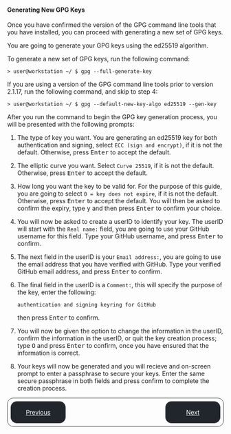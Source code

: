 #### Generating New GPG Keys

Once you have confirmed the version of the GPG command line tools that you have installed, you can proceed with generating a new set of GPG keys.

You are going to generate your GPG keys using the ed25519 algorithm.

To generate a new set of GPG keys, run the following command:

```shell
> user@workstation ~/ $ gpg --full-generate-key
```

If you are using a version of the GPG command line tools prior to version 2.1.17, run the following command, and skip to step 4:

```shell
> user@workstation ~/ $ gpg --default-new-key-algo ed25519 --gen-key
```
After you run the command to begin the GPG key generation process, you will be presented with the following prompts:

1. The type of key you want. You are generating an ed25519 key for both authentication and signing, select `ECC (sign and encrypt)`, if it is not the default. Otherwise, press <kbd>Enter</kbd> to accept the default.

2. The elliptic curve you want. Select `Curve 25519`, if it is not the default. Otherwise, press <kbd>Enter</kbd> to accept the default.

3. How long you want the key to be valid for. For the purpose of this guide, you are going to select `0 = key does not expire`, if it is not the default. Otherwise, press <kbd>Enter</kbd> to accept the default. You will then be asked to confirm the expiry, type <kbd>y</kbd> and then press <kbd>Enter</kbd> to confirm your choice.

4. You will now be asked to create a userID to identify your key. The userID will start with the `Real name:` field, you are going to use your GitHub username for this field. Type your GitHub username, and press <kbd>Enter</kbd> to confirm.

5. The next field in the userID is your `Email address:`, you are going to use the email address that you have verified with GitHub. Type your verified GitHub email address, and press <kbd>Enter</kbd> to confirm.

6. The final field in the userID is a `Comment:`, this will specify the purpose of the key, enter the following:
    ```
    authentication and signing keyring for GitHub
    ```
    then press <kbd>Enter</kbd> to confirm.

7. You will now be given the option to change the information in the userID, confirm the information in the userID, or quit the key creation process; type <kbd>O</kbd> and press <kbd>Enter</kbd> to confirm, once you have ensured that the information is correct.

8. Your keys will now be generated and you will recieve and on-screen prompt to enter a passphrase to secure your keys. Enter the same secure passphrase in both fields and press confirm to complete the creation process.

<style>
    .bottom-nav {
        display: flex; 
        justify-content: space-between; 
        border: 1px solid #373b42; 
        border-radius: 1em; 
        padding: 0.5em;
    }
    .nav-link{
        border: 1px solid #373b42; 
        border-radius: 1em; 
        padding: 0.5em; 
        width: 8em; 
        height: 2.5em; 
        background-color: #21262d;
        cursor: pointer;
        color: #fff;
        align-content: center;
        text-align: center; 
    }

    .nav-link:hover {
        text-decoration: none;
        color: #aeb4b9;
    }
</style>
<div class="bottom-nav">
  <a href="verifying-your-gpg-command-line-tools-installation.md" class="nav-link">Previous</a>
  <a href="generating-a-gpg-subkey-for-signing-commits-and-tags.md" class="nav-link">Next</a>
</div>